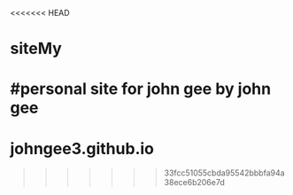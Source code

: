 <<<<<<< HEAD
# siteMy

#personal site for john gee by john gee
=======
# johngee3.github.io
>>>>>>> 33fcc51055cbda95542bbbfa94a38ece6b206e7d
